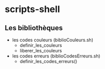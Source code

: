 # scripts-shell

## Les bibliothèques

* les codes couleurs (biblioCouleurs.sh)
  * definir_les_couleurs
  * liberer_les_couleurs
* les codes erreurs (biblioCodesErreurs.sh)
  * definir_les_codes_erreurs()

